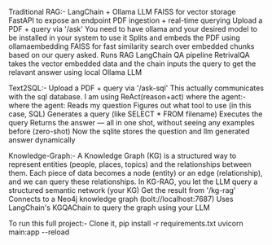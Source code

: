 Traditional RAG:-
            LangChain + Ollama LLM
            FAISS for vector storage     
            FastAPI to expose an endpoint
            PDF ingestion + real-time querying
            Upload a PDF + query via '/ask'
            You need to have ollama and your desired model to be installed in your system to use it
            Splits and embeds the PDF using ollamaembedding
            FAISS for fast similarity search over embedded chunks based on our query asked.
            Runs RAG LangChain QA pipeline
            RetrivalQA takes the vector embedded data and the chain inputs the query to get the relavant answer using local Ollama LLM


            
Text2SQL:-
          Upload a PDF + query via '/ask-sql'
          This actually communicates with the sql database.
          I am using ReAct(reason+act) where the agent:-
                                                      where the agent:
                                                                    Reads my question
                                                                    Figures out what tool to use (in this case, SQL)
                                                                    Generates a query (like SELECT * FROM filename)
                                                                    Executes the query
                                                                    Returns the answer — all in one shot, without seeing any examples before (zero-shot)
                                                                    Now the sqlite stores the question and llm generated answer dynamically



Knowledge-Graph:-
                A Knowledge Graph (KG) is a structured way to represent entities (people, places, topics) and the relationships between them.
                Each piece of data becomes a node (entity) or an edge (relationship), and we can query these relationships.
                In KG-RAG, you let the LLM query a structured semantic network (your KG)
                Get the result from '/kg-rag'
                Connects to a Neo4j knowledge graph (bolt://localhost:7687)
                Uses LangChain's KGQAChain to query the graph using your LLM





To run this full project:-
                        Clone it, 
                        pip install -r requirements.txt
                        uvicorn main:app --reload 
